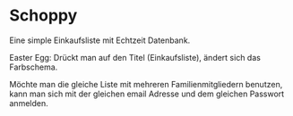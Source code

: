 # Schoppy

Eine simple Einkaufsliste mit Echtzeit Datenbank.

Easter Egg: Drückt man auf den Titel (Einkaufsliste), ändert sich das Farbschema.

Möchte man die gleiche Liste mit mehreren Familienmitgliedern benutzen, kann man sich mit der gleichen email Adresse und dem gleichen Passwort anmelden.
